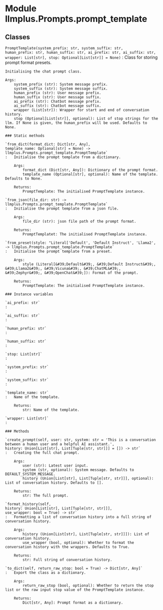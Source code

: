 Module llmplus.Prompts.prompt_template
======================================

Classes
-------

`PromptTemplate(system_prefix: str, system_suffix: str, human_prefix: str, human_suffix: str, ai_prefix: str, ai_suffix: str, wrapper: List[str], stop: Optional[List[str]] = None)`
:   Class for storing prompt format presets.
        
    
    Initialising the chat prompt class.
    
    Args:
        system_prefix (str): System message prefix.
        system_suffix (str): System message suffix.
        human_prefix (str): User message prefix.
        human_suffix (str): User message suffix.
        ai_prefix (str): Chatbot message prefix.
        ai_suffix (str): Chatbot message suffix.
        wrapper (List[str]): Wrapper for start and end of conversation history.
        stop (Optional[List[str]], optional): List of stop strings for the llm. If None is given, the human_prefix will be used. Defaults to None.

    ### Static methods

    `from_dict(format_dict: Dict[str, Any], template_name: Optional[str] = None) ‑> llmplus.Prompts.prompt_template.PromptTemplate`
    :   Initialise the prompt template from a dictionary.
        
        Args:
            format_dict (Dict[str, Any]): Dictionary of the prompt format.
            template_name (Optional[str], optional): Name of the template. Defaults to None.
        
        Returns:
            PromptTemplate: The initialised PromptTemplate instance.

    `from_json(file_dir: str) ‑> llmplus.Prompts.prompt_template.PromptTemplate`
    :   Initialise the prompt template from a json file.
        
        Args:
            file_dir (str): json file path of the prompt format.
        
        Returns:
            PromptTemplatet: The initialised PromptTemplate instance.

    `from_preset(style: "Literal['Default', 'Default Instruct', 'Llama2', 'Vicuna', 'ChatML', 'Zephyr', 'OpenChat']") ‑> llmplus.Prompts.prompt_template.PromptTemplate`
    :   Initialise the prompt template from a preset.
        
        Args:
            style (Literal[&#39;Default&#39;, &#39;Default Instruct&#39;, &#39;Llama2&#39;, &#39;Vicuna&#39;, &#39;ChatML&#39;, &#39;Zephyr&#39;, &#39;OpenChat&#39;]): Format of the prompt.
        
        Returns:
            PromptTemplate: The initialised PromptTemplate instance.

    ### Instance variables

    `ai_prefix: str`
    :

    `ai_suffix: str`
    :

    `human_prefix: str`
    :

    `human_suffix: str`
    :

    `stop: List[str]`
    :

    `system_prefix: str`
    :

    `system_suffix: str`
    :

    `template_name: str`
    :   Name of the template.
        
        Returns:
            str: Name of the template.

    `wrapper: List[str]`
    :

    ### Methods

    `create_prompt(self, user: str, system: str = 'This is a conversation between a human user and a helpful AI assistant.', history: Union[List[str], List[Tuple[str, str]]] = []) ‑> str`
    :   Creating the full chat prompt.
        
        Args:
            user (str): Latest user input.
            system (str, optional): System message. Defaults to DEFAULT_SYSTEM_MESSAGE.
            history (Union[List[str], List[Tuple[str, str]]], optional): List of conversation history. Defaults to [].
        
        Returns:
            str: The full prompt.

    `format_history(self, history: Union[List[str], List[Tuple[str, str]]], use_wrapper: bool = True) ‑> str`
    :   Formatting a list of conversation history into a full string of conversation history.
        
        Args:
            history (Union[List[str], List[Tuple[str, str]]]): List of conversation history. 
            use_wrapper (bool, optional): Whether to format the conversation history with the wrappers. Defaults to True.
        
        Returns:
            str: Full string of conversation history.

    `to_dict(self, return_raw_stop: bool = True) ‑> Dict[str, Any]`
    :   Export the class as a dictionary.
        
        Args:
            return_raw_stop (bool, optional): Whether to return the stop list or the raw input stop value of the PromptTemplate instance.
        
        Returns:
            Dict[str, Any]: Prompt format as a dictionary.